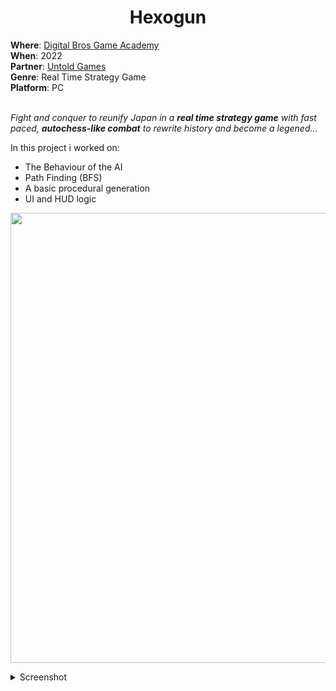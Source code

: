 <h1 align="center"> Hexogun </h1>
<b>Where</b>: <a href="https://dbgameacademy.it/?gclid=Cj0KCQjw8uOWBhDXARIsAOxKJ2GLU5Ea6NNwwBL4gu1LutBM2M50qc8DkTI3tR4O2n3y5AZv8C5EZOcaAhvtEALw_wcB"> Digital Bros Game Academy </a><br />
<b>When</b>: 2022 <br />
<b>Partner</b>: <a href="https://UntoldGames.com/"> Untold Games </a><br />
<b>Genre</b>: Real Time Strategy Game <br />
<b>Platform</b>: PC <br /><br />

<i> Fight and conquer to reunify Japan in a ***real time strategy game*** with fast paced, ***autochess-like combat*** to rewrite history and become a legened...</i> <br />

In this project i worked on:
<ul>
  <li> The Behaviour of the AI </li>
  <li> Path Finding (BFS) </li>
  <li> A basic procedural generation </li>
  <li> UI and HUD logic </li>
</ul>

<p align="center">
  <img src="https://github.com/samarancona/ProjectsImmages/blob/main/Hexogun/178946970-3063e253-8f79-4571-8638-e99eff6b6b87.png" alt="" width="720"/>
</p>

<details><summary>Screenshot</summary>
  <p align="center">
    <img src="https://github.com/samarancona/ProjectsImmages/blob/main/Hexogun/178947036-288cb045-6cf0-4b94-a937-f5546f71559f.png" alt="" width="720"/>
    <img src="https://github.com/samarancona/ProjectsImmages/blob/main/Hexogun/178947086-e5b4568b-2613-4733-98b8-81f2c75baec7.png" alt="" width="720"/> 
    <img src="https://github.com/samarancona/ProjectsImmages/blob/main/Hexogun/178947167-e82a59c9-ef19-4116-8a8d-a72004914f13.png" alt="" width="720"/>     
    <img src="https://github.com/samarancona/ProjectsImmages/blob/main/Hexogun/178947373-d4775f6e-402b-44d4-bcb7-4f58321e2f24.png" alt="" width="720"/> 
    <img src="https://github.com/samarancona/ProjectsImmages/blob/main/Hexogun/178947333-0416140f-00cf-4a95-957f-ca9be489b5ad.png" alt="" width="720"/> 
    <img src="https://github.com/samarancona/ProjectsImmages/blob/main/Hexogun/178947444-22b37f64-93b7-42f5-9ca9-cfa6838090cb.png" alt="" width="720"/> 
    <img src="https://github.com/samarancona/ProjectsImmages/blob/main/Hexogun/1.PNG" alt="" width="720"/> 
    <img src="https://github.com/samarancona/ProjectsImmages/blob/main/Hexogun/2.PNG" alt="" width="720"/> 
  </p>
</details>
